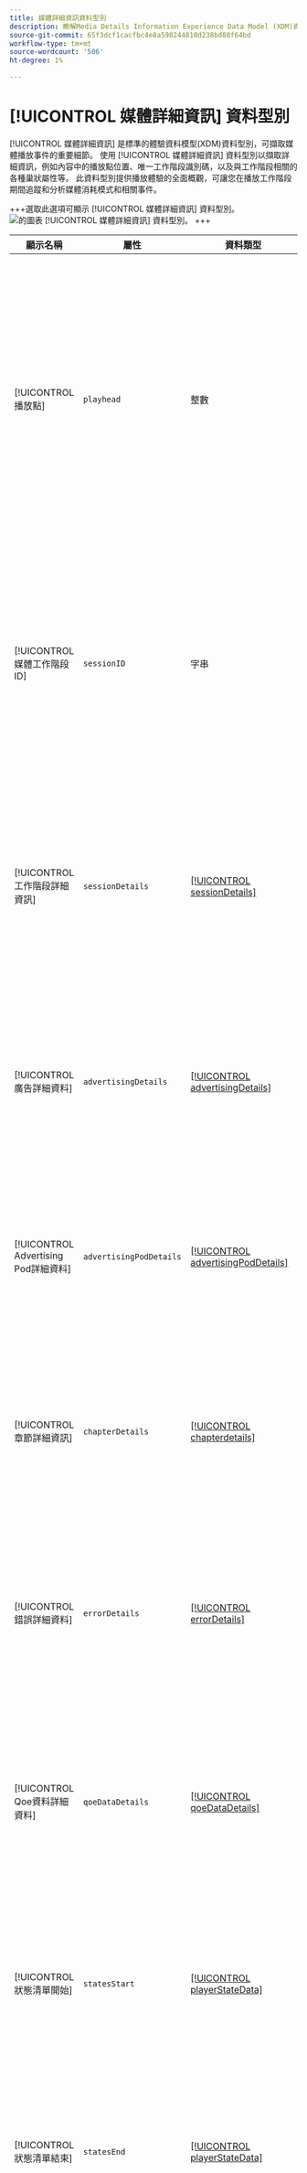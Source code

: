 ```yaml
---
title: 媒體詳細資訊資料型別
description: 瞭解Media Details Information Experience Data Model (XDM)資料型別。
source-git-commit: 65f3dcf1cacfbc4e8a598244810d238bd88f64bd
workflow-type: tm+mt
source-wordcount: '506'
ht-degree: 1%

---
```


# [!UICONTROL 媒體詳細資訊] 資料型別

[!UICONTROL 媒體詳細資訊] 是標準的體驗資料模型(XDM)資料型別，可擷取媒體播放事件的重要細節。 使用 [!UICONTROL 媒體詳細資訊] 資料型別以擷取詳細資訊，例如內容中的播放點位置、唯一工作階段識別碼，以及與工作階段相關的各種巢狀屬性等。 此資料型別提供播放體驗的全面概觀，可讓您在播放工作階段期間追蹤和分析媒體消耗模式和相關事件。

+++選取此選項可顯示 [!UICONTROL 媒體詳細資訊] 資料型別。
![的圖表 [!UICONTROL 媒體詳細資訊] 資料型別。](../images/data-types/media-details-information.png)
+++

| 顯示名稱 | 屬性 | 資料類型 | 說明 |
| --------------------- | --------------- | --------- | ----------- |
| [!UICONTROL 播放點] | `playhead` | 整數 | 播放點代表媒體內容中的目前播放位置。 若為即時內容，則代表當天的目前秒數(0 &lt;=播放點&lt; 86400)。 對於錄製的內容，這會反映內容持續時間的目前秒數（0 &lt;=播放點&lt;內容長度）。 |
| [!UICONTROL 媒體工作階段ID] | `sessionID` | 字串 | 媒體工作階段ID可唯一識別個別播放工作階段期間內容資料流的例項。 它可當作獨特的識別碼，用於追蹤及管理與使用者或檢視者相關聯的特定播放體驗。 |
| [!UICONTROL 工作階段詳細資訊] | `sessionDetails` | [[!UICONTROL sessionDetails]](./session-details-information.md) | 「工作階段詳細資料」包括與體驗事件相關的全面資訊，提供與播放工作階段相關的使用者互動、持續時間和內容資料的深入分析。 |
| [!UICONTROL 廣告詳細資料] | `advertisingDetails` | [[!UICONTROL advertisingDetails]](./advertising-details-information.md) | 廣告詳細資訊是指體驗事件期間與廣告活動相關的特定資訊。 這包括廣告中繼資料、目標定位詳情和效能量度。 |
| [!UICONTROL Advertising Pod詳細資料] | `advertisingPodDetails` | [[!UICONTROL advertisingPodDetails]](./advertising-pod-details-information.md) | 廣告Pod詳細資料包含體驗事件中廣告Pod的相關資訊。 它提供廣告順序、內容和參與量度的深入分析。 |
| [!UICONTROL 章節詳細資訊] | `chapterDetails` | [[!UICONTROL chapterdetails]](./chapter-details-information.md) | 章節詳細資料會擷取和內容的章節或分段部分相關的資料。 它提供有關章節標籤、時間軸和相關聯的中繼資料的資訊。 |
| [!UICONTROL 錯誤詳細資料] | `errorDetails` | [[!UICONTROL errorDetails]](./error-details-information.md) | 錯誤詳細資料包含體驗事件期間所遇到錯誤的相關資訊。 這包括錯誤代碼、說明、時間戳記和相關內容資料。 |
| [!UICONTROL Qoe資料詳細資料] | `qoeDataDetails` | [[!UICONTROL qoeDataDetails]](./qoe-data-details-information.md) | QoE （體驗品質）資料詳細資料會擷取效能相關量度和使用者體驗資料。 它提供品質、回應速度和使用者互動的深入分析。 |
| [!UICONTROL 狀態清單開始] | `statesStart` | [[!UICONTROL playerStateData]](./player-state-data-information.md) | 狀態開始提供陣列，可列出體驗事件開頭的狀態。 它提供與播放、使用者動作或內容細節相關的資料。 |
| [!UICONTROL 狀態清單結束] | `statesEnd` | [[!UICONTROL playerStateData]](./player-state-data-information.md) | 狀態結束提供陣列，可列出體驗事件結束時的狀態。 它包含有關最終播放狀態或內容狀態的詳細資訊。 |
| [!UICONTROL 狀態清單] | `states` | [[!UICONTROL playerStateData]](./player-state-data-information.md) | States屬性是一個陣列，可擷取整個體驗事件的各種狀態。 此屬性提供有關播放、使用者動作或內容變更的循序資料。 |
| [!UICONTROL 自訂中繼資料] | `customMetadata` | [[!UICONTROL customMetadataDetails]](./custom-metadata-details-information.md) | 自訂中繼資料包含使用者定義的或與體驗事件相關聯的其他中繼資料。 此中繼資料可讓個人化或特定資料包含在事件內容中。 |

{style="table-layout:auto"}

如需欄位群組的詳細資訊，請參閱 [公用XDM存放庫](https://github.com/adobe/xdm/blob/master/components/datatypes/mediadetails.schema.json)
